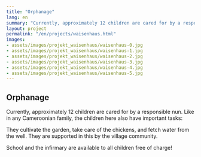 ```yaml
---
title: "Orphanage"
lang: en
summary: "Currently, approximately 12 children are cared for by a responsible nun."
layout: project
permalink: "/en/projects/waisenhaus.html"
images: 
- assets/images/projekt_waisenhaus/waisenhaus-0.jpg
- assets/images/projekt_waisenhaus/waisenhaus-1.jpg
- assets/images/projekt_waisenhaus/waisenhaus-2.jpg
- assets/images/projekt_waisenhaus/waisenhaus-3.jpg
- assets/images/projekt_waisenhaus/waisenhaus-4.jpg
- assets/images/projekt_waisenhaus/waisenhaus-5.jpg
---
```


## Orphanage

Currently, approximately 12 children are cared for by a responsible nun. Like in any Cameroonian family, the children here also have important tasks:

They cultivate the garden, take care of the chickens, and fetch water from the well. They are supported in this by the village community.

School and the infirmary are available to all children free of charge!
